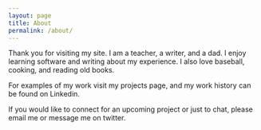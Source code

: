 ```yaml
---
layout: page
title: About
permalink: /about/
---
```


Thank you for visiting my site. I am a teacher, a writer, and a dad. I enjoy learning software and writing about my experience. I also love baseball, cooking, and reading old books. 

For examples of my work visit my projects page, and my work history can be found on Linkedin.

If you would like to connect for an upcoming project or just to chat, please email me or message me on twitter. 
